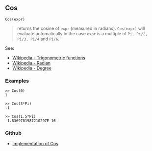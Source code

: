 ## Cos

```
Cos(expr)
```

> returns the cosine of `expr` (measured in radians). `Cos(expr)` will evaluate automatically in the case `expr` is a multiple of `Pi, Pi/2, Pi/3, Pi/4` and `Pi/6`.

See:
* [Wikipedia - Trigonometric functions](https://en.wikipedia.org/wiki/Trigonometric_functions)
* [Wikipedia - Radian](https://en.wikipedia.org/wiki/Radian)
* [Wikipedia - Degree](https://en.wikipedia.org/wiki/Degree_(angle))

### Examples
```
>> Cos(0)
1

>> Cos(3*Pi)
-1    
 
>> Cos(1.5*Pi)   
-1.8369701987210297E-16  
```

### Github

* [Implementation of Cos](https://github.com/axkr/symja_android_library/blob/master/symja_android_library/matheclipse-core/src/main/java/org/matheclipse/core/builtin/ExpTrigsFunctions.java#L1282) 
